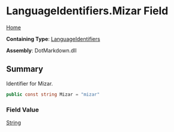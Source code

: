# LanguageIdentifiers\.Mizar Field

[Home](../../../README.md)

**Containing Type**: [LanguageIdentifiers](../README.md)

**Assembly**: DotMarkdown\.dll

## Summary

Identifier for Mizar\.

```csharp
public const string Mizar = "mizar"
```

### Field Value

[String](https://docs.microsoft.com/en-us/dotnet/api/system.string)

